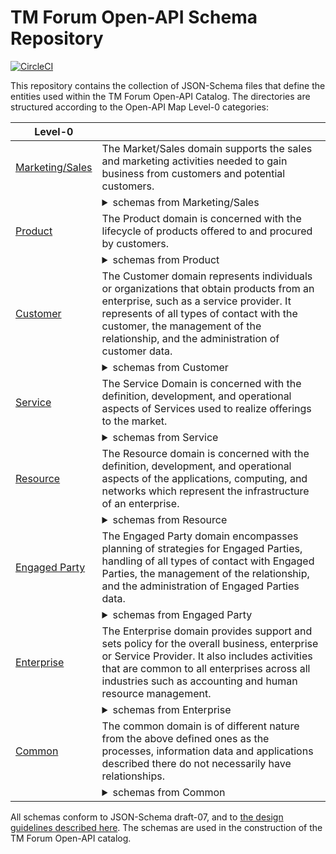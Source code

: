 
# TM Forum Open-API Schema Repository

[![CircleCI](https://circleci.com/gh/tmforum-rand/schemas/tree/master.svg?style=svg)](https://circleci.com/gh/tmforum-rand/schemas/tree/master)

This repository contains the collection of JSON-Schema files that define the entities used within the TM Forum Open-API Catalog. The directories are structured according to the Open-API Map Level-0 categories:

| Level-0 |  |
|-----------------|---|
| [Marketing/Sales](https://github.com/tmforum-rand/schemas/tree/master/MarketingSales) | The Market/Sales domain supports the sales and marketing activities needed to gain business from customers and potential customers. |
| | <details><summary>schemas from Marketing/Sales</summary>${Sales}<br></details> | |
| [Product](https://github.com/tmforum-rand/schemas/tree/master/Product/) | The Product domain is concerned with the lifecycle of products offered to and procured by customers. |
| | <details><summary>schemas from Product</summary>[UsageCharacteristic.schema.json](https://raw.githubusercontent.com/tmforum-rand/schemas/gh-pages/Product/UsageCharacteristic.schema.json)<br>[ProductSpecCharacteristic.schema.json](https://raw.githubusercontent.com/tmforum-rand/schemas/gh-pages/Product/ProductSpecCharacteristic.schema.json)<br>[ProductSpecificationRelationship.schema.json](https://raw.githubusercontent.com/tmforum-rand/schemas/gh-pages/Product/ProductSpecificationRelationship.schema.json)<br>[QuoteTerm.schema.json](https://raw.githubusercontent.com/tmforum-rand/schemas/gh-pages/Product/QuoteTerm.schema.json)<br>[UsageSpecificationRef.schema.json](https://raw.githubusercontent.com/tmforum-rand/schemas/gh-pages/Product/UsageSpecificationRef.schema.json)<br>[ProductSpecificationCharacteristicRelationship.schema.json](https://raw.githubusercontent.com/tmforum-rand/schemas/gh-pages/Product/ProductSpecificationCharacteristicRelationship.schema.json)<br>[NetworkProductRef.schema.json](https://raw.githubusercontent.com/tmforum-rand/schemas/gh-pages/Product/NetworkProductRef.schema.json)<br>[ProductTerm.schema.json](https://raw.githubusercontent.com/tmforum-rand/schemas/gh-pages/Product/ProductTerm.schema.json)<br>[BundledProductSpecification.schema.json](https://raw.githubusercontent.com/tmforum-rand/schemas/gh-pages/Product/BundledProductSpecification.schema.json)<br>[ProductOfferingRef.schema.json](https://raw.githubusercontent.com/tmforum-rand/schemas/gh-pages/Product/ProductOfferingRef.schema.json)<br>[LoyaltyBalance.schema.json](https://raw.githubusercontent.com/tmforum-rand/schemas/gh-pages/Product/LoyaltyBalance.schema.json)<br>[BundledProductOfferingOption.schema.json](https://raw.githubusercontent.com/tmforum-rand/schemas/gh-pages/Product/BundledProductOfferingOption.schema.json)<br>[LoyaltyRuleEventType.schema.json](https://raw.githubusercontent.com/tmforum-rand/schemas/gh-pages/Product/LoyaltyRuleEventType.schema.json)<br>[ProductRefOrValue.schema.json](https://raw.githubusercontent.com/tmforum-rand/schemas/gh-pages/Product/ProductRefOrValue.schema.json)<br>[LoyaltyAccount.schema.json](https://raw.githubusercontent.com/tmforum-rand/schemas/gh-pages/Product/LoyaltyAccount.schema.json)<br>[QuoteStateType.schema.json](https://raw.githubusercontent.com/tmforum-rand/schemas/gh-pages/Product/QuoteStateType.schema.json)<br>[PricingLogicAlgorithm.schema.json](https://raw.githubusercontent.com/tmforum-rand/schemas/gh-pages/Product/PricingLogicAlgorithm.schema.json)<br>[Usage.schema.json](https://raw.githubusercontent.com/tmforum-rand/schemas/gh-pages/Product/Usage.schema.json)<br>[UsageVolumeProduct.schema.json](https://raw.githubusercontent.com/tmforum-rand/schemas/gh-pages/Product/UsageVolumeProduct.schema.json)<br>[LoyaltyEventType.schema.json](https://raw.githubusercontent.com/tmforum-rand/schemas/gh-pages/Product/LoyaltyEventType.schema.json)<br>[OrderStateType.schema.json](https://raw.githubusercontent.com/tmforum-rand/schemas/gh-pages/Product/OrderStateType.schema.json)<br>[ProductRef.schema.json](https://raw.githubusercontent.com/tmforum-rand/schemas/gh-pages/Product/ProductRef.schema.json)<br>[ProductOfferingQualification.schema.json](https://raw.githubusercontent.com/tmforum-rand/schemas/gh-pages/Product/ProductOfferingQualification.schema.json)<br>[PriceAlteration.schema.json](https://raw.githubusercontent.com/tmforum-rand/schemas/gh-pages/Product/PriceAlteration.schema.json)<br>[PromotionCriteriaGroup.schema.json](https://raw.githubusercontent.com/tmforum-rand/schemas/gh-pages/Product/PromotionCriteriaGroup.schema.json)<br>[ProductSpecCharacteristicValue.schema.json](https://raw.githubusercontent.com/tmforum-rand/schemas/gh-pages/Product/ProductSpecCharacteristicValue.schema.json)<br>[ProductOfferingQualificationRef.schema.json](https://raw.githubusercontent.com/tmforum-rand/schemas/gh-pages/Product/ProductOfferingQualificationRef.schema.json)<br>[ProductSpecificationCharacteristicValue.schema.json](https://raw.githubusercontent.com/tmforum-rand/schemas/gh-pages/Product/ProductSpecificationCharacteristicValue.schema.json)<br>[UsageConsumptionReportRequest.schema.json](https://raw.githubusercontent.com/tmforum-rand/schemas/gh-pages/Product/UsageConsumptionReportRequest.schema.json)<br>[LoyaltyProgramMemberRef.schema.json](https://raw.githubusercontent.com/tmforum-rand/schemas/gh-pages/Product/LoyaltyProgramMemberRef.schema.json)<br>[UsageConsumptionReportRef.schema.json](https://raw.githubusercontent.com/tmforum-rand/schemas/gh-pages/Product/UsageConsumptionReportRef.schema.json)<br>[PromotionPattern.schema.json](https://raw.githubusercontent.com/tmforum-rand/schemas/gh-pages/Product/PromotionPattern.schema.json)<br>[UsageVolumeBalance.schema.json](https://raw.githubusercontent.com/tmforum-rand/schemas/gh-pages/Product/UsageVolumeBalance.schema.json)<br>[LoyaltyRule.schema.json](https://raw.githubusercontent.com/tmforum-rand/schemas/gh-pages/Product/LoyaltyRule.schema.json)<br>[LoyaltyAccountRef.schema.json](https://raw.githubusercontent.com/tmforum-rand/schemas/gh-pages/Product/LoyaltyAccountRef.schema.json)<br>[BaseProductRefOrValue.schema.json](https://raw.githubusercontent.com/tmforum-rand/schemas/gh-pages/Product/BaseProductRefOrValue.schema.json)<br>[TargetProductSchema.schema.json](https://raw.githubusercontent.com/tmforum-rand/schemas/gh-pages/Product/TargetProductSchema.schema.json)<br>[AlternateProduct.schema.json](https://raw.githubusercontent.com/tmforum-rand/schemas/gh-pages/Product/AlternateProduct.schema.json)<br>[LoyaltyAction.schema.json](https://raw.githubusercontent.com/tmforum-rand/schemas/gh-pages/Product/LoyaltyAction.schema.json)<br>[ProductRequest.schema.json](https://raw.githubusercontent.com/tmforum-rand/schemas/gh-pages/Product/ProductRequest.schema.json)<br>[PromotionCriteria.schema.json](https://raw.githubusercontent.com/tmforum-rand/schemas/gh-pages/Product/PromotionCriteria.schema.json)<br>[NetworkProduct.schema.json](https://raw.githubusercontent.com/tmforum-rand/schemas/gh-pages/Product/NetworkProduct.schema.json)<br>[ProductRestriction.schema.json](https://raw.githubusercontent.com/tmforum-rand/schemas/gh-pages/Product/ProductRestriction.schema.json)<br>[ProductInventoryRelationship.schema.json](https://raw.githubusercontent.com/tmforum-rand/schemas/gh-pages/Product/ProductInventoryRelationship.schema.json)<br>[LoyaltyExecutionPoint.schema.json](https://raw.githubusercontent.com/tmforum-rand/schemas/gh-pages/Product/LoyaltyExecutionPoint.schema.json)<br>[UsageVolumeProductRef.schema.json](https://raw.githubusercontent.com/tmforum-rand/schemas/gh-pages/Product/UsageVolumeProductRef.schema.json)<br>[BundledProductOffering.schema.json](https://raw.githubusercontent.com/tmforum-rand/schemas/gh-pages/Product/BundledProductOffering.schema.json)<br>[LoyaltyProgramMember.schema.json](https://raw.githubusercontent.com/tmforum-rand/schemas/gh-pages/Product/LoyaltyProgramMember.schema.json)<br>[ProductOfferingPrice.schema.json](https://raw.githubusercontent.com/tmforum-rand/schemas/gh-pages/Product/ProductOfferingPrice.schema.json)<br>[EligibilityUnavailabilityReason.schema.json](https://raw.githubusercontent.com/tmforum-rand/schemas/gh-pages/Product/EligibilityUnavailabilityReason.schema.json)<br>[Product.schema.json](https://raw.githubusercontent.com/tmforum-rand/schemas/gh-pages/Product/Product.schema.json)<br>[UsageSpecCharacteristicValue.schema.json](https://raw.githubusercontent.com/tmforum-rand/schemas/gh-pages/Product/UsageSpecCharacteristicValue.schema.json)<br>[ProductSpecificationCharacteristicValueUse.schema.json](https://raw.githubusercontent.com/tmforum-rand/schemas/gh-pages/Product/ProductSpecificationCharacteristicValueUse.schema.json)<br>[Catalog.schema.json](https://raw.githubusercontent.com/tmforum-rand/schemas/gh-pages/Product/Catalog.schema.json)<br>[LoyaltyConditionRef.schema.json](https://raw.githubusercontent.com/tmforum-rand/schemas/gh-pages/Product/LoyaltyConditionRef.schema.json)<br>[LoyaltyActionRef.schema.json](https://raw.githubusercontent.com/tmforum-rand/schemas/gh-pages/Product/LoyaltyActionRef.schema.json)<br>[CancelProductOrder.schema.json](https://raw.githubusercontent.com/tmforum-rand/schemas/gh-pages/Product/CancelProductOrder.schema.json)<br>[AlternateProductOfferingProposal.schema.json](https://raw.githubusercontent.com/tmforum-rand/schemas/gh-pages/Product/AlternateProductOfferingProposal.schema.json)<br>[ProductSpecificationCharacteristic.schema.json](https://raw.githubusercontent.com/tmforum-rand/schemas/gh-pages/Product/ProductSpecificationCharacteristic.schema.json)<br>[ProductSpecificationSchemaRef.schema.json](https://raw.githubusercontent.com/tmforum-rand/schemas/gh-pages/Product/ProductSpecificationSchemaRef.schema.json)<br>[UsageSpecCharacteristic.schema.json](https://raw.githubusercontent.com/tmforum-rand/schemas/gh-pages/Product/UsageSpecCharacteristic.schema.json)<br>[PromotionAction.schema.json](https://raw.githubusercontent.com/tmforum-rand/schemas/gh-pages/Product/PromotionAction.schema.json)<br>[ProductRelationship.schema.json](https://raw.githubusercontent.com/tmforum-rand/schemas/gh-pages/Product/ProductRelationship.schema.json)<br>[LoyaltyProgramProductSpecRef.schema.json](https://raw.githubusercontent.com/tmforum-rand/schemas/gh-pages/Product/LoyaltyProgramProductSpecRef.schema.json)<br>[CancelOrder.schema.json](https://raw.githubusercontent.com/tmforum-rand/schemas/gh-pages/Product/CancelOrder.schema.json)<br>[UsageConsumptionReport.schema.json](https://raw.githubusercontent.com/tmforum-rand/schemas/gh-pages/Product/UsageConsumptionReport.schema.json)<br>[ProductSpecificationRef.schema.json](https://raw.githubusercontent.com/tmforum-rand/schemas/gh-pages/Product/ProductSpecificationRef.schema.json)<br>[ProductOfferingQualificationItemRef.schema.json](https://raw.githubusercontent.com/tmforum-rand/schemas/gh-pages/Product/ProductOfferingQualificationItemRef.schema.json)<br>[ProductOfferingTerm.schema.json](https://raw.githubusercontent.com/tmforum-rand/schemas/gh-pages/Product/ProductOfferingTerm.schema.json)<br>[UsageSpecification.schema.json](https://raw.githubusercontent.com/tmforum-rand/schemas/gh-pages/Product/UsageSpecification.schema.json)<br>[CategoryRef.schema.json](https://raw.githubusercontent.com/tmforum-rand/schemas/gh-pages/Product/CategoryRef.schema.json)<br>[BundledProductOfferingRef.schema.json](https://raw.githubusercontent.com/tmforum-rand/schemas/gh-pages/Product/BundledProductOfferingRef.schema.json)<br>[ProductCharacteristic.schema.json](https://raw.githubusercontent.com/tmforum-rand/schemas/gh-pages/Product/ProductCharacteristic.schema.json)<br>[ProductOfferingQualificationItem.schema.json](https://raw.githubusercontent.com/tmforum-rand/schemas/gh-pages/Product/ProductOfferingQualificationItem.schema.json)<br>[RelatedProductOrderItem.schema.json](https://raw.githubusercontent.com/tmforum-rand/schemas/gh-pages/Product/RelatedProductOrderItem.schema.json)<br>[BundledProductOfferingPriceRelationship.schema.json](https://raw.githubusercontent.com/tmforum-rand/schemas/gh-pages/Product/BundledProductOfferingPriceRelationship.schema.json)<br>[QualificationItemRelationship.schema.json](https://raw.githubusercontent.com/tmforum-rand/schemas/gh-pages/Product/QualificationItemRelationship.schema.json)<br>[LoyaltyProgramProduct.schema.json](https://raw.githubusercontent.com/tmforum-rand/schemas/gh-pages/Product/LoyaltyProgramProduct.schema.json)<br>[ProductOfferingQualificationStateType.schema.json](https://raw.githubusercontent.com/tmforum-rand/schemas/gh-pages/Product/ProductOfferingQualificationStateType.schema.json)<br>[LoyaltyProgramProductSpec.schema.json](https://raw.githubusercontent.com/tmforum-rand/schemas/gh-pages/Product/LoyaltyProgramProductSpec.schema.json)<br>[UsageConsumptionReportRequestIn.schema.json](https://raw.githubusercontent.com/tmforum-rand/schemas/gh-pages/Product/UsageConsumptionReportRequestIn.schema.json)<br>[ProductActionType.schema.json](https://raw.githubusercontent.com/tmforum-rand/schemas/gh-pages/Product/ProductActionType.schema.json)<br>[LoyaltyCondition.schema.json](https://raw.githubusercontent.com/tmforum-rand/schemas/gh-pages/Product/LoyaltyCondition.schema.json)<br>[Recommendation.schema.json](https://raw.githubusercontent.com/tmforum-rand/schemas/gh-pages/Product/Recommendation.schema.json)<br>[ProductStatusType.schema.json](https://raw.githubusercontent.com/tmforum-rand/schemas/gh-pages/Product/ProductStatusType.schema.json)<br>[ConsumptionSummary.schema.json](https://raw.githubusercontent.com/tmforum-rand/schemas/gh-pages/Product/ConsumptionSummary.schema.json)<br>[ProductPrice.schema.json](https://raw.githubusercontent.com/tmforum-rand/schemas/gh-pages/Product/ProductPrice.schema.json)<br>[ProductOffering.schema.json](https://raw.githubusercontent.com/tmforum-rand/schemas/gh-pages/Product/ProductOffering.schema.json)<br>[LoyaltyEvent.schema.json](https://raw.githubusercontent.com/tmforum-rand/schemas/gh-pages/Product/LoyaltyEvent.schema.json)<br>[QuoteItemStateType.schema.json](https://raw.githubusercontent.com/tmforum-rand/schemas/gh-pages/Product/QuoteItemStateType.schema.json)<br>[ProductSpecification.schema.json](https://raw.githubusercontent.com/tmforum-rand/schemas/gh-pages/Product/ProductSpecification.schema.json)<br>[LoyaltyRuleCondition.schema.json](https://raw.githubusercontent.com/tmforum-rand/schemas/gh-pages/Product/LoyaltyRuleCondition.schema.json)<br>[Promotion.schema.json](https://raw.githubusercontent.com/tmforum-rand/schemas/gh-pages/Product/Promotion.schema.json)<br>[ProductOfferingPriceRelationship.schema.json](https://raw.githubusercontent.com/tmforum-rand/schemas/gh-pages/Product/ProductOfferingPriceRelationship.schema.json)<br>[ProductOfferingPriceRef.schema.json](https://raw.githubusercontent.com/tmforum-rand/schemas/gh-pages/Product/ProductOfferingPriceRef.schema.json)<br>[RecommendationItem.schema.json](https://raw.githubusercontent.com/tmforum-rand/schemas/gh-pages/Product/RecommendationItem.schema.json)<br>[LoyaltyProgramProductRef.schema.json](https://raw.githubusercontent.com/tmforum-rand/schemas/gh-pages/Product/LoyaltyProgramProductRef.schema.json)<br>[Category.schema.json](https://raw.githubusercontent.com/tmforum-rand/schemas/gh-pages/Product/Category.schema.json)<br>[LoyaltyRuleAction.schema.json](https://raw.githubusercontent.com/tmforum-rand/schemas/gh-pages/Product/LoyaltyRuleAction.schema.json)<br>[ProductSpecCharRelationship.schema.json](https://raw.githubusercontent.com/tmforum-rand/schemas/gh-pages/Product/ProductSpecCharRelationship.schema.json)<br>[LoyaltyEventTypeRef.schema.json](https://raw.githubusercontent.com/tmforum-rand/schemas/gh-pages/Product/LoyaltyEventTypeRef.schema.json)<br><br></details> | |
| [Customer](https://github.com/tmforum-rand/schemas/tree/master/Customer) | The Customer domain represents individuals or organizations that obtain products from an enterprise, such as a service provider. It represents of all types of contact with the customer, the management of the relationship, and the administration of customer data. |
| | <details><summary>schemas from Customer</summary>[BalanceAdjustment.schema.json](https://raw.githubusercontent.com/tmforum-rand/schemas/gh-pages/Customer/BalanceAdjustment.schema.json)<br>[BillingAccountRef.schema.json](https://raw.githubusercontent.com/tmforum-rand/schemas/gh-pages/Customer/BillingAccountRef.schema.json)<br>[AppliedBillingRate.schema.json](https://raw.githubusercontent.com/tmforum-rand/schemas/gh-pages/Customer/AppliedBillingRate.schema.json)<br>[BillPresentationMediaRef.schema.json](https://raw.githubusercontent.com/tmforum-rand/schemas/gh-pages/Customer/BillPresentationMediaRef.schema.json)<br>[AppliedPayment.schema.json](https://raw.githubusercontent.com/tmforum-rand/schemas/gh-pages/Customer/AppliedPayment.schema.json)<br>[BillFormat.schema.json](https://raw.githubusercontent.com/tmforum-rand/schemas/gh-pages/Customer/BillFormat.schema.json)<br>[PaymentMethodRef.schema.json](https://raw.githubusercontent.com/tmforum-rand/schemas/gh-pages/Customer/PaymentMethodRef.schema.json)<br>[QuoteItemRelationship.schema.json](https://raw.githubusercontent.com/tmforum-rand/schemas/gh-pages/Customer/QuoteItemRelationship.schema.json)<br>[ProductOrderItem.schema.json](https://raw.githubusercontent.com/tmforum-rand/schemas/gh-pages/Customer/ProductOrderItem.schema.json)<br>[BalanceAdjustmentBody.schema.json](https://raw.githubusercontent.com/tmforum-rand/schemas/gh-pages/Customer/BalanceAdjustmentBody.schema.json)<br>[BillingCycleSpecification.schema.json](https://raw.githubusercontent.com/tmforum-rand/schemas/gh-pages/Customer/BillingCycleSpecification.schema.json)<br>[SearchTimeSlotStateType.schema.json](https://raw.githubusercontent.com/tmforum-rand/schemas/gh-pages/Customer/SearchTimeSlotStateType.schema.json)<br>[BalanceTransferBody.schema.json](https://raw.githubusercontent.com/tmforum-rand/schemas/gh-pages/Customer/BalanceTransferBody.schema.json)<br>[CustomerBillRef.schema.json](https://raw.githubusercontent.com/tmforum-rand/schemas/gh-pages/Customer/CustomerBillRef.schema.json)<br>[ProductOrderStateType.schema.json](https://raw.githubusercontent.com/tmforum-rand/schemas/gh-pages/Customer/ProductOrderStateType.schema.json)<br>[SearchTimeSlot.schema.json](https://raw.githubusercontent.com/tmforum-rand/schemas/gh-pages/Customer/SearchTimeSlot.schema.json)<br>[BillCycleSpecification.schema.json](https://raw.githubusercontent.com/tmforum-rand/schemas/gh-pages/Customer/BillCycleSpecification.schema.json)<br>[BalanceTransferStatusTypeModify.schema.json](https://raw.githubusercontent.com/tmforum-rand/schemas/gh-pages/Customer/BalanceTransferStatusTypeModify.schema.json)<br>[Authorization.schema.json](https://raw.githubusercontent.com/tmforum-rand/schemas/gh-pages/Customer/Authorization.schema.json)<br>[AppointmentStateType.schema.json](https://raw.githubusercontent.com/tmforum-rand/schemas/gh-pages/Customer/AppointmentStateType.schema.json)<br>[PaymentPlan.schema.json](https://raw.githubusercontent.com/tmforum-rand/schemas/gh-pages/Customer/PaymentPlan.schema.json)<br>[CustomerBillRunType.schema.json](https://raw.githubusercontent.com/tmforum-rand/schemas/gh-pages/Customer/CustomerBillRunType.schema.json)<br>[CustomerBill.schema.json](https://raw.githubusercontent.com/tmforum-rand/schemas/gh-pages/Customer/CustomerBill.schema.json)<br>[SettlementNoteItem.schema.json](https://raw.githubusercontent.com/tmforum-rand/schemas/gh-pages/Customer/SettlementNoteItem.schema.json)<br>[Bill.schema.json](https://raw.githubusercontent.com/tmforum-rand/schemas/gh-pages/Customer/Bill.schema.json)<br>[SettlementMethod.schema.json](https://raw.githubusercontent.com/tmforum-rand/schemas/gh-pages/Customer/SettlementMethod.schema.json)<br>[BalanceDeductRef.schema.json](https://raw.githubusercontent.com/tmforum-rand/schemas/gh-pages/Customer/BalanceDeductRef.schema.json)<br>[BalanceTransfer.schema.json](https://raw.githubusercontent.com/tmforum-rand/schemas/gh-pages/Customer/BalanceTransfer.schema.json)<br>[BalanceTransferRequest.schema.json](https://raw.githubusercontent.com/tmforum-rand/schemas/gh-pages/Customer/BalanceTransferRequest.schema.json)<br>[QueryProductRecommendation.schema.json](https://raw.githubusercontent.com/tmforum-rand/schemas/gh-pages/Customer/QueryProductRecommendation.schema.json)<br>[TimeSlot.schema.json](https://raw.githubusercontent.com/tmforum-rand/schemas/gh-pages/Customer/TimeSlot.schema.json)<br>[BillingCycleSpecificationRef.schema.json](https://raw.githubusercontent.com/tmforum-rand/schemas/gh-pages/Customer/BillingCycleSpecificationRef.schema.json)<br>[PaymentItem.schema.json](https://raw.githubusercontent.com/tmforum-rand/schemas/gh-pages/Customer/PaymentItem.schema.json)<br>[BalanceDeduct.schema.json](https://raw.githubusercontent.com/tmforum-rand/schemas/gh-pages/Customer/BalanceDeduct.schema.json)<br>[BalanceAdjustmentRequest.schema.json](https://raw.githubusercontent.com/tmforum-rand/schemas/gh-pages/Customer/BalanceAdjustmentRequest.schema.json)<br>[BalanceTopup.schema.json](https://raw.githubusercontent.com/tmforum-rand/schemas/gh-pages/Customer/BalanceTopup.schema.json)<br>[CartItemRelationship.schema.json](https://raw.githubusercontent.com/tmforum-rand/schemas/gh-pages/Customer/CartItemRelationship.schema.json)<br>[BalanceReserve.schema.json](https://raw.githubusercontent.com/tmforum-rand/schemas/gh-pages/Customer/BalanceReserve.schema.json)<br>[QuoteItem.schema.json](https://raw.githubusercontent.com/tmforum-rand/schemas/gh-pages/Customer/QuoteItem.schema.json)<br>[Appointment.schema.json](https://raw.githubusercontent.com/tmforum-rand/schemas/gh-pages/Customer/Appointment.schema.json)<br>[BillCycleRef.schema.json](https://raw.githubusercontent.com/tmforum-rand/schemas/gh-pages/Customer/BillCycleRef.schema.json)<br>[CartItemRef.schema.json](https://raw.githubusercontent.com/tmforum-rand/schemas/gh-pages/Customer/CartItemRef.schema.json)<br>[TokenizedCardDetails.schema.json](https://raw.githubusercontent.com/tmforum-rand/schemas/gh-pages/Customer/TokenizedCardDetails.schema.json)<br>[ProductOrderRef.schema.json](https://raw.githubusercontent.com/tmforum-rand/schemas/gh-pages/Customer/ProductOrderRef.schema.json)<br>[BalanceActionRequestRef.schema.json](https://raw.githubusercontent.com/tmforum-rand/schemas/gh-pages/Customer/BalanceActionRequestRef.schema.json)<br>[BillFormatRefOrValue.schema.json](https://raw.githubusercontent.com/tmforum-rand/schemas/gh-pages/Customer/BillFormatRefOrValue.schema.json)<br>[CartItemActionType.schema.json](https://raw.githubusercontent.com/tmforum-rand/schemas/gh-pages/Customer/CartItemActionType.schema.json)<br>[OrderItemPrice.schema.json](https://raw.githubusercontent.com/tmforum-rand/schemas/gh-pages/Customer/OrderItemPrice.schema.json)<br>[ShoppingCart.schema.json](https://raw.githubusercontent.com/tmforum-rand/schemas/gh-pages/Customer/ShoppingCart.schema.json)<br>[Disability.schema.json](https://raw.githubusercontent.com/tmforum-rand/schemas/gh-pages/Customer/Disability.schema.json)<br>[SettlementNoteImage.schema.json](https://raw.githubusercontent.com/tmforum-rand/schemas/gh-pages/Customer/SettlementNoteImage.schema.json)<br>[AppointmentRef.schema.json](https://raw.githubusercontent.com/tmforum-rand/schemas/gh-pages/Customer/AppointmentRef.schema.json)<br>[CreditProfile.schema.json](https://raw.githubusercontent.com/tmforum-rand/schemas/gh-pages/Customer/CreditProfile.schema.json)<br>[AppliedCustomerBillingRate.schema.json](https://raw.githubusercontent.com/tmforum-rand/schemas/gh-pages/Customer/AppliedCustomerBillingRate.schema.json)<br>[ShoppingCartRef.schema.json](https://raw.githubusercontent.com/tmforum-rand/schemas/gh-pages/Customer/ShoppingCartRef.schema.json)<br>[BalanceTopupBody.schema.json](https://raw.githubusercontent.com/tmforum-rand/schemas/gh-pages/Customer/BalanceTopupBody.schema.json)<br>[VoucherMethod.schema.json](https://raw.githubusercontent.com/tmforum-rand/schemas/gh-pages/Customer/VoucherMethod.schema.json)<br>[CartItemStatusType.schema.json](https://raw.githubusercontent.com/tmforum-rand/schemas/gh-pages/Customer/CartItemStatusType.schema.json)<br>[DigitalWalletDetails.schema.json](https://raw.githubusercontent.com/tmforum-rand/schemas/gh-pages/Customer/DigitalWalletDetails.schema.json)<br>[Bucket.schema.json](https://raw.githubusercontent.com/tmforum-rand/schemas/gh-pages/Customer/Bucket.schema.json)<br>[CustomerBillOnDemand.schema.json](https://raw.githubusercontent.com/tmforum-rand/schemas/gh-pages/Customer/CustomerBillOnDemand.schema.json)<br>[BillCycleSpecRef.schema.json](https://raw.githubusercontent.com/tmforum-rand/schemas/gh-pages/Customer/BillCycleSpecRef.schema.json)<br>[CheckDetails.schema.json](https://raw.githubusercontent.com/tmforum-rand/schemas/gh-pages/Customer/CheckDetails.schema.json)<br>[Price.schema.json](https://raw.githubusercontent.com/tmforum-rand/schemas/gh-pages/Customer/Price.schema.json)<br>[CartTerm.schema.json](https://raw.githubusercontent.com/tmforum-rand/schemas/gh-pages/Customer/CartTerm.schema.json)<br>[TaxItem.schema.json](https://raw.githubusercontent.com/tmforum-rand/schemas/gh-pages/Customer/TaxItem.schema.json)<br>[BillPresentationMedia.schema.json](https://raw.githubusercontent.com/tmforum-rand/schemas/gh-pages/Customer/BillPresentationMedia.schema.json)<br>[QuotePrice.schema.json](https://raw.githubusercontent.com/tmforum-rand/schemas/gh-pages/Customer/QuotePrice.schema.json)<br>[BillCycle.schema.json](https://raw.githubusercontent.com/tmforum-rand/schemas/gh-pages/Customer/BillCycle.schema.json)<br>[Customer.schema.json](https://raw.githubusercontent.com/tmforum-rand/schemas/gh-pages/Customer/Customer.schema.json)<br>[BillRef.schema.json](https://raw.githubusercontent.com/tmforum-rand/schemas/gh-pages/Customer/BillRef.schema.json)<br>[BankCardDetails.schema.json](https://raw.githubusercontent.com/tmforum-rand/schemas/gh-pages/Customer/BankCardDetails.schema.json)<br>[CustomerBillOnDemandStateType.schema.json](https://raw.githubusercontent.com/tmforum-rand/schemas/gh-pages/Customer/CustomerBillOnDemandStateType.schema.json)<br>[BalanceActivity.schema.json](https://raw.githubusercontent.com/tmforum-rand/schemas/gh-pages/Customer/BalanceActivity.schema.json)<br>[BalanceReserveRef.schema.json](https://raw.githubusercontent.com/tmforum-rand/schemas/gh-pages/Customer/BalanceReserveRef.schema.json)<br>[BillCycleSpec.schema.json](https://raw.githubusercontent.com/tmforum-rand/schemas/gh-pages/Customer/BillCycleSpec.schema.json)<br>[CashMethod.schema.json](https://raw.githubusercontent.com/tmforum-rand/schemas/gh-pages/Customer/CashMethod.schema.json)<br>[Quote.schema.json](https://raw.githubusercontent.com/tmforum-rand/schemas/gh-pages/Customer/Quote.schema.json)<br>[ProductOrderItemStateType.schema.json](https://raw.githubusercontent.com/tmforum-rand/schemas/gh-pages/Customer/ProductOrderItemStateType.schema.json)<br>[BucketBalanceRef.schema.json](https://raw.githubusercontent.com/tmforum-rand/schemas/gh-pages/Customer/BucketBalanceRef.schema.json)<br>[OrderItem.schema.json](https://raw.githubusercontent.com/tmforum-rand/schemas/gh-pages/Customer/OrderItem.schema.json)<br>[BalanceTopupStatus.schema.json](https://raw.githubusercontent.com/tmforum-rand/schemas/gh-pages/Customer/BalanceTopupStatus.schema.json)<br>[OrderItemRelationship.schema.json](https://raw.githubusercontent.com/tmforum-rand/schemas/gh-pages/Customer/OrderItemRelationship.schema.json)<br>[DigitalWalletMethod.schema.json](https://raw.githubusercontent.com/tmforum-rand/schemas/gh-pages/Customer/DigitalWalletMethod.schema.json)<br>[OrderPrice.schema.json](https://raw.githubusercontent.com/tmforum-rand/schemas/gh-pages/Customer/OrderPrice.schema.json)<br>[BankCardMethod.schema.json](https://raw.githubusercontent.com/tmforum-rand/schemas/gh-pages/Customer/BankCardMethod.schema.json)<br>[AppliedBillingTaxRate.schema.json](https://raw.githubusercontent.com/tmforum-rand/schemas/gh-pages/Customer/AppliedBillingTaxRate.schema.json)<br>[TokenizedCardMethod.schema.json](https://raw.githubusercontent.com/tmforum-rand/schemas/gh-pages/Customer/TokenizedCardMethod.schema.json)<br>[VoucherDetails.schema.json](https://raw.githubusercontent.com/tmforum-rand/schemas/gh-pages/Customer/VoucherDetails.schema.json)<br>[BalanceTopupStatusTypeModify.schema.json](https://raw.githubusercontent.com/tmforum-rand/schemas/gh-pages/Customer/BalanceTopupStatusTypeModify.schema.json)<br>[QuoteItemRef.schema.json](https://raw.githubusercontent.com/tmforum-rand/schemas/gh-pages/Customer/QuoteItemRef.schema.json)<br>[BillCycleSpecificationRef.schema.json](https://raw.githubusercontent.com/tmforum-rand/schemas/gh-pages/Customer/BillCycleSpecificationRef.schema.json)<br>[BillFormatRef.schema.json](https://raw.githubusercontent.com/tmforum-rand/schemas/gh-pages/Customer/BillFormatRef.schema.json)<br>[PaymentMethod.schema.json](https://raw.githubusercontent.com/tmforum-rand/schemas/gh-pages/Customer/PaymentMethod.schema.json)<br>[BillingCycleSpecificationRefOrValue.schema.json](https://raw.githubusercontent.com/tmforum-rand/schemas/gh-pages/Customer/BillingCycleSpecificationRefOrValue.schema.json)<br>[CartPrice.schema.json](https://raw.githubusercontent.com/tmforum-rand/schemas/gh-pages/Customer/CartPrice.schema.json)<br>[OrderRelationship.schema.json](https://raw.githubusercontent.com/tmforum-rand/schemas/gh-pages/Customer/OrderRelationship.schema.json)<br>[PaymentRef.schema.json](https://raw.githubusercontent.com/tmforum-rand/schemas/gh-pages/Customer/PaymentRef.schema.json)<br>[SettlementNoteAdvice.schema.json](https://raw.githubusercontent.com/tmforum-rand/schemas/gh-pages/Customer/SettlementNoteAdvice.schema.json)<br>[BucketBalance.schema.json](https://raw.githubusercontent.com/tmforum-rand/schemas/gh-pages/Customer/BucketBalance.schema.json)<br>[CheckMethod.schema.json](https://raw.githubusercontent.com/tmforum-rand/schemas/gh-pages/Customer/CheckMethod.schema.json)<br>[CartItem.schema.json](https://raw.githubusercontent.com/tmforum-rand/schemas/gh-pages/Customer/CartItem.schema.json)<br>[QuoteRef.schema.json](https://raw.githubusercontent.com/tmforum-rand/schemas/gh-pages/Customer/QuoteRef.schema.json)<br>[AppointmentStateValues.schema.json](https://raw.githubusercontent.com/tmforum-rand/schemas/gh-pages/Customer/AppointmentStateValues.schema.json)<br>[OrderItemActionType.schema.json](https://raw.githubusercontent.com/tmforum-rand/schemas/gh-pages/Customer/OrderItemActionType.schema.json)<br>[CashDetails.schema.json](https://raw.githubusercontent.com/tmforum-rand/schemas/gh-pages/Customer/CashDetails.schema.json)<br>[BalanceDeductRollback.schema.json](https://raw.githubusercontent.com/tmforum-rand/schemas/gh-pages/Customer/BalanceDeductRollback.schema.json)<br>[BillPresentationMediaRefOrValue.schema.json](https://raw.githubusercontent.com/tmforum-rand/schemas/gh-pages/Customer/BillPresentationMediaRefOrValue.schema.json)<br>[BalanceTopupRequest.schema.json](https://raw.githubusercontent.com/tmforum-rand/schemas/gh-pages/Customer/BalanceTopupRequest.schema.json)<br>[AccumulatedBalance.schema.json](https://raw.githubusercontent.com/tmforum-rand/schemas/gh-pages/Customer/AccumulatedBalance.schema.json)<br>[BalanceUnreserve.schema.json](https://raw.githubusercontent.com/tmforum-rand/schemas/gh-pages/Customer/BalanceUnreserve.schema.json)<br>[ProductOrder.schema.json](https://raw.githubusercontent.com/tmforum-rand/schemas/gh-pages/Customer/ProductOrder.schema.json)<br>[BillStructure.schema.json](https://raw.githubusercontent.com/tmforum-rand/schemas/gh-pages/Customer/BillStructure.schema.json)<br>[PaymentMethodRefOrValue.schema.json](https://raw.githubusercontent.com/tmforum-rand/schemas/gh-pages/Customer/PaymentMethodRefOrValue.schema.json)<br>[OrderTerm.schema.json](https://raw.githubusercontent.com/tmforum-rand/schemas/gh-pages/Customer/OrderTerm.schema.json)<br>[BillingAccount.schema.json](https://raw.githubusercontent.com/tmforum-rand/schemas/gh-pages/Customer/BillingAccount.schema.json)<br>[CustomerBillStateType.schema.json](https://raw.githubusercontent.com/tmforum-rand/schemas/gh-pages/Customer/CustomerBillStateType.schema.json)<br>[AppliedPartyBillingRate.schema.json](https://raw.githubusercontent.com/tmforum-rand/schemas/gh-pages/Customer/AppliedPartyBillingRate.schema.json)<br>[BalanceAdjust.schema.json](https://raw.githubusercontent.com/tmforum-rand/schemas/gh-pages/Customer/BalanceAdjust.schema.json)<br>[AppliedBillingRateCharacteristic.schema.json](https://raw.githubusercontent.com/tmforum-rand/schemas/gh-pages/Customer/AppliedBillingRateCharacteristic.schema.json)<br>[BalanceAction.schema.json](https://raw.githubusercontent.com/tmforum-rand/schemas/gh-pages/Customer/BalanceAction.schema.json)<br><br></details> | |
| [Service](https://github.com/tmforum-rand/schemas/tree/master/Service) | The Service Domain is concerned with the definition, development, and operational aspects of Services used to realize offerings to the market. |
| | <details><summary>schemas from Service</summary>[MetricDefMeasureConsequence.schema.json](https://raw.githubusercontent.com/tmforum-rand/schemas/gh-pages/Service/MetricDefMeasureConsequence.schema.json)<br>[ServiceTestCharacteristic.schema.json](https://raw.githubusercontent.com/tmforum-rand/schemas/gh-pages/Service/ServiceTestCharacteristic.schema.json)<br>[ServiceOrderRef.schema.json](https://raw.githubusercontent.com/tmforum-rand/schemas/gh-pages/Service/ServiceOrderRef.schema.json)<br>[ServiceOrderItemRelationship.schema.json](https://raw.githubusercontent.com/tmforum-rand/schemas/gh-pages/Service/ServiceOrderItemRelationship.schema.json)<br>[ServiceLevelSpecConsequence.schema.json](https://raw.githubusercontent.com/tmforum-rand/schemas/gh-pages/Service/ServiceLevelSpecConsequence.schema.json)<br>[ServiceLevelObjectiveRef.schema.json](https://raw.githubusercontent.com/tmforum-rand/schemas/gh-pages/Service/ServiceLevelObjectiveRef.schema.json)<br>[ServiceLevelObjective.schema.json](https://raw.githubusercontent.com/tmforum-rand/schemas/gh-pages/Service/ServiceLevelObjective.schema.json)<br>[ImpactPattern.schema.json](https://raw.githubusercontent.com/tmforum-rand/schemas/gh-pages/Service/ImpactPattern.schema.json)<br>[ServiceStateType.schema.json](https://raw.githubusercontent.com/tmforum-rand/schemas/gh-pages/Service/ServiceStateType.schema.json)<br>[AlternateServiceProposal.schema.json](https://raw.githubusercontent.com/tmforum-rand/schemas/gh-pages/Service/AlternateServiceProposal.schema.json)<br>[MeasureThresholdRuleViolation.schema.json](https://raw.githubusercontent.com/tmforum-rand/schemas/gh-pages/Service/MeasureThresholdRuleViolation.schema.json)<br>[ServiceOrderStateType.schema.json](https://raw.githubusercontent.com/tmforum-rand/schemas/gh-pages/Service/ServiceOrderStateType.schema.json)<br>[ProblemUnacknowledgement.schema.json](https://raw.githubusercontent.com/tmforum-rand/schemas/gh-pages/Service/ProblemUnacknowledgement.schema.json)<br>[ServiceQualificationItem.schema.json](https://raw.githubusercontent.com/tmforum-rand/schemas/gh-pages/Service/ServiceQualificationItem.schema.json)<br>[AppliedConsequence.schema.json](https://raw.githubusercontent.com/tmforum-rand/schemas/gh-pages/Service/AppliedConsequence.schema.json)<br>[TrackingRecord.schema.json](https://raw.githubusercontent.com/tmforum-rand/schemas/gh-pages/Service/TrackingRecord.schema.json)<br>[FirstAlert.schema.json](https://raw.githubusercontent.com/tmforum-rand/schemas/gh-pages/Service/FirstAlert.schema.json)<br>[ServiceOrder.schema.json](https://raw.githubusercontent.com/tmforum-rand/schemas/gh-pages/Service/ServiceOrder.schema.json)<br>[ServiceCategoryRef.schema.json](https://raw.githubusercontent.com/tmforum-rand/schemas/gh-pages/Service/ServiceCategoryRef.schema.json)<br>[TerminationError.schema.json](https://raw.githubusercontent.com/tmforum-rand/schemas/gh-pages/Service/TerminationError.schema.json)<br>[MetricDefMeasureThresholdRule.schema.json](https://raw.githubusercontent.com/tmforum-rand/schemas/gh-pages/Service/MetricDefMeasureThresholdRule.schema.json)<br>[ServiceSpecification.schema.json](https://raw.githubusercontent.com/tmforum-rand/schemas/gh-pages/Service/ServiceSpecification.schema.json)<br>[ServiceOfferingQualificationRef.schema.json](https://raw.githubusercontent.com/tmforum-rand/schemas/gh-pages/Service/ServiceOfferingQualificationRef.schema.json)<br>[ServiceLevelSpecParameter.schema.json](https://raw.githubusercontent.com/tmforum-rand/schemas/gh-pages/Service/ServiceLevelSpecParameter.schema.json)<br>[ServiceEligibilityUnavailabilityReason.schema.json](https://raw.githubusercontent.com/tmforum-rand/schemas/gh-pages/Service/ServiceEligibilityUnavailabilityReason.schema.json)<br>[Service.schema.json](https://raw.githubusercontent.com/tmforum-rand/schemas/gh-pages/Service/Service.schema.json)<br>[ServiceCandidateRef.schema.json](https://raw.githubusercontent.com/tmforum-rand/schemas/gh-pages/Service/ServiceCandidateRef.schema.json)<br>[ServiceSpecCharacteristicValue.schema.json](https://raw.githubusercontent.com/tmforum-rand/schemas/gh-pages/Service/ServiceSpecCharacteristicValue.schema.json)<br>[ServiceSpecCharRelationship.schema.json](https://raw.githubusercontent.com/tmforum-rand/schemas/gh-pages/Service/ServiceSpecCharRelationship.schema.json)<br>[ServiceTestSpecificationRef.schema.json](https://raw.githubusercontent.com/tmforum-rand/schemas/gh-pages/Service/ServiceTestSpecificationRef.schema.json)<br>[ProblemUngroup.schema.json](https://raw.githubusercontent.com/tmforum-rand/schemas/gh-pages/Service/ProblemUngroup.schema.json)<br>[ServiceQualification.schema.json](https://raw.githubusercontent.com/tmforum-rand/schemas/gh-pages/Service/ServiceQualification.schema.json)<br>[ServiceLevelSpecification.schema.json](https://raw.githubusercontent.com/tmforum-rand/schemas/gh-pages/Service/ServiceLevelSpecification.schema.json)<br>[ServiceQualificationRelationship.schema.json](https://raw.githubusercontent.com/tmforum-rand/schemas/gh-pages/Service/ServiceQualificationRelationship.schema.json)<br>[ServiceProblemEventRecord.schema.json](https://raw.githubusercontent.com/tmforum-rand/schemas/gh-pages/Service/ServiceProblemEventRecord.schema.json)<br>[TestMeasureDefinition.schema.json](https://raw.githubusercontent.com/tmforum-rand/schemas/gh-pages/Service/TestMeasureDefinition.schema.json)<br>[ServiceOrderActionType.schema.json](https://raw.githubusercontent.com/tmforum-rand/schemas/gh-pages/Service/ServiceOrderActionType.schema.json)<br>[ServiceTestSpecification.schema.json](https://raw.githubusercontent.com/tmforum-rand/schemas/gh-pages/Service/ServiceTestSpecification.schema.json)<br>[ServiceQualificationItemRelationship.schema.json](https://raw.githubusercontent.com/tmforum-rand/schemas/gh-pages/Service/ServiceQualificationItemRelationship.schema.json)<br>[ProblemGroup.schema.json](https://raw.githubusercontent.com/tmforum-rand/schemas/gh-pages/Service/ProblemGroup.schema.json)<br>[ServiceSpecificationRef.schema.json](https://raw.githubusercontent.com/tmforum-rand/schemas/gh-pages/Service/ServiceSpecificationRef.schema.json)<br>[ServiceRelationship.schema.json](https://raw.githubusercontent.com/tmforum-rand/schemas/gh-pages/Service/ServiceRelationship.schema.json)<br>[ServiceSpecCharacteristic.schema.json](https://raw.githubusercontent.com/tmforum-rand/schemas/gh-pages/Service/ServiceSpecCharacteristic.schema.json)<br>[ServiceRef.schema.json](https://raw.githubusercontent.com/tmforum-rand/schemas/gh-pages/Service/ServiceRef.schema.json)<br>[ServiceCandidate.schema.json](https://raw.githubusercontent.com/tmforum-rand/schemas/gh-pages/Service/ServiceCandidate.schema.json)<br>[ServiceOrderRelationship.schema.json](https://raw.githubusercontent.com/tmforum-rand/schemas/gh-pages/Service/ServiceOrderRelationship.schema.json)<br>[ServiceCharacteristic.schema.json](https://raw.githubusercontent.com/tmforum-rand/schemas/gh-pages/Service/ServiceCharacteristic.schema.json)<br>[ServiceOrderItem.schema.json](https://raw.githubusercontent.com/tmforum-rand/schemas/gh-pages/Service/ServiceOrderItem.schema.json)<br>[ServiceProblemRef.schema.json](https://raw.githubusercontent.com/tmforum-rand/schemas/gh-pages/Service/ServiceProblemRef.schema.json)<br>[TestMeasure.schema.json](https://raw.githubusercontent.com/tmforum-rand/schemas/gh-pages/Service/TestMeasure.schema.json)<br>[BaseService.schema.json](https://raw.githubusercontent.com/tmforum-rand/schemas/gh-pages/Service/BaseService.schema.json)<br>[SupportingService.schema.json](https://raw.githubusercontent.com/tmforum-rand/schemas/gh-pages/Service/SupportingService.schema.json)<br>[ServiceLevelSpecificationRef.schema.json](https://raw.githubusercontent.com/tmforum-rand/schemas/gh-pages/Service/ServiceLevelSpecificationRef.schema.json)<br>[ServiceTest.schema.json](https://raw.githubusercontent.com/tmforum-rand/schemas/gh-pages/Service/ServiceTest.schema.json)<br>[ServiceProblem.schema.json](https://raw.githubusercontent.com/tmforum-rand/schemas/gh-pages/Service/ServiceProblem.schema.json)<br>[ServiceCatalog.schema.json](https://raw.githubusercontent.com/tmforum-rand/schemas/gh-pages/Service/ServiceCatalog.schema.json)<br>[ServiceCategory.schema.json](https://raw.githubusercontent.com/tmforum-rand/schemas/gh-pages/Service/ServiceCategory.schema.json)<br>[TargetServiceSchema.schema.json](https://raw.githubusercontent.com/tmforum-rand/schemas/gh-pages/Service/TargetServiceSchema.schema.json)<br>[ProblemAcknowledgement.schema.json](https://raw.githubusercontent.com/tmforum-rand/schemas/gh-pages/Service/ProblemAcknowledgement.schema.json)<br>[ServiceSpecRelationship.schema.json](https://raw.githubusercontent.com/tmforum-rand/schemas/gh-pages/Service/ServiceSpecRelationship.schema.json)<br><br></details> | |
| [Resource](https://github.com/tmforum-rand/schemas/tree/master/Resource) | The Resource domain is concerned with the definition, development, and operational aspects of the applications, computing, and networks which represent the infrastructure of an enterprise. |
| | <details><summary>schemas from Resource</summary>[ResourceEntity.schema.json](https://raw.githubusercontent.com/tmforum-rand/schemas/gh-pages/Resource/ResourceEntity.schema.json)<br>[Resource.schema.json](https://raw.githubusercontent.com/tmforum-rand/schemas/gh-pages/Resource/Resource.schema.json)<br>[ResourceSpecRelationship.schema.json](https://raw.githubusercontent.com/tmforum-rand/schemas/gh-pages/Resource/ResourceSpecRelationship.schema.json)<br>[Device.schema.json](https://raw.githubusercontent.com/tmforum-rand/schemas/gh-pages/Resource/Device.schema.json)<br>[IotService.schema.json](https://raw.githubusercontent.com/tmforum-rand/schemas/gh-pages/Resource/IotService.schema.json)<br>[AlarmRef.schema.json](https://raw.githubusercontent.com/tmforum-rand/schemas/gh-pages/Resource/AlarmRef.schema.json)<br>[ResourceSpecification.schema.json](https://raw.githubusercontent.com/tmforum-rand/schemas/gh-pages/Resource/ResourceSpecification.schema.json)<br>[Alarm.schema.json](https://raw.githubusercontent.com/tmforum-rand/schemas/gh-pages/Resource/Alarm.schema.json)<br>[ResourceSpecificationRef.schema.json](https://raw.githubusercontent.com/tmforum-rand/schemas/gh-pages/Resource/ResourceSpecificationRef.schema.json)<br>[ResourceSpecCharRelationship.schema.json](https://raw.githubusercontent.com/tmforum-rand/schemas/gh-pages/Resource/ResourceSpecCharRelationship.schema.json)<br>[AffectedService.schema.json](https://raw.githubusercontent.com/tmforum-rand/schemas/gh-pages/Resource/AffectedService.schema.json)<br>[RealizingResourceRef.schema.json](https://raw.githubusercontent.com/tmforum-rand/schemas/gh-pages/Resource/RealizingResourceRef.schema.json)<br>[PhysicalResource.schema.json](https://raw.githubusercontent.com/tmforum-rand/schemas/gh-pages/Resource/PhysicalResource.schema.json)<br>[CommentAlarms.schema.json](https://raw.githubusercontent.com/tmforum-rand/schemas/gh-pages/Resource/CommentAlarms.schema.json)<br>[DataAccessEndPoint.schema.json](https://raw.githubusercontent.com/tmforum-rand/schemas/gh-pages/Resource/DataAccessEndPoint.schema.json)<br>[ResourceRef.schema.json](https://raw.githubusercontent.com/tmforum-rand/schemas/gh-pages/Resource/ResourceRef.schema.json)<br>[ResourceOrderItemRelationship.schema.json](https://raw.githubusercontent.com/tmforum-rand/schemas/gh-pages/Resource/ResourceOrderItemRelationship.schema.json)<br>[UnAckAlarms.schema.json](https://raw.githubusercontent.com/tmforum-rand/schemas/gh-pages/Resource/UnAckAlarms.schema.json)<br>[ParentAlarm.schema.json](https://raw.githubusercontent.com/tmforum-rand/schemas/gh-pages/Resource/ParentAlarm.schema.json)<br>[LogicalResource.schema.json](https://raw.githubusercontent.com/tmforum-rand/schemas/gh-pages/Resource/LogicalResource.schema.json)<br>[AckAlarms.schema.json](https://raw.githubusercontent.com/tmforum-rand/schemas/gh-pages/Resource/AckAlarms.schema.json)<br>[ResourceCharacteristic.schema.json](https://raw.githubusercontent.com/tmforum-rand/schemas/gh-pages/Resource/ResourceCharacteristic.schema.json)<br>[SupportingResource.schema.json](https://raw.githubusercontent.com/tmforum-rand/schemas/gh-pages/Resource/SupportingResource.schema.json)<br>[ResourceOrderItemRef.schema.json](https://raw.githubusercontent.com/tmforum-rand/schemas/gh-pages/Resource/ResourceOrderItemRef.schema.json)<br>[ConcreteResource.schema.json](https://raw.githubusercontent.com/tmforum-rand/schemas/gh-pages/Resource/ConcreteResource.schema.json)<br>[ThresholdRef.schema.json](https://raw.githubusercontent.com/tmforum-rand/schemas/gh-pages/Resource/ThresholdRef.schema.json)<br>[ResourceRelationship.schema.json](https://raw.githubusercontent.com/tmforum-rand/schemas/gh-pages/Resource/ResourceRelationship.schema.json)<br>[IotDeviceSpecification.schema.json](https://raw.githubusercontent.com/tmforum-rand/schemas/gh-pages/Resource/IotDeviceSpecification.schema.json)<br>[CrossedThresholdInformation.schema.json](https://raw.githubusercontent.com/tmforum-rand/schemas/gh-pages/Resource/CrossedThresholdInformation.schema.json)<br>[AlarmRefOrValue.schema.json](https://raw.githubusercontent.com/tmforum-rand/schemas/gh-pages/Resource/AlarmRefOrValue.schema.json)<br>[ResourceSpecCharacteristicValue.schema.json](https://raw.githubusercontent.com/tmforum-rand/schemas/gh-pages/Resource/ResourceSpecCharacteristicValue.schema.json)<br>[ResourceOrderItem.schema.json](https://raw.githubusercontent.com/tmforum-rand/schemas/gh-pages/Resource/ResourceOrderItem.schema.json)<br>[IotServiceSpecification.schema.json](https://raw.githubusercontent.com/tmforum-rand/schemas/gh-pages/Resource/IotServiceSpecification.schema.json)<br>[IotDevice.schema.json](https://raw.githubusercontent.com/tmforum-rand/schemas/gh-pages/Resource/IotDevice.schema.json)<br>[CorrelatedAlarm.schema.json](https://raw.githubusercontent.com/tmforum-rand/schemas/gh-pages/Resource/CorrelatedAlarm.schema.json)<br>[CategoryType.schema.json](https://raw.githubusercontent.com/tmforum-rand/schemas/gh-pages/Resource/CategoryType.schema.json)<br>[ClearAlarms.schema.json](https://raw.githubusercontent.com/tmforum-rand/schemas/gh-pages/Resource/ClearAlarms.schema.json)<br>[UnGroupAlarms.schema.json](https://raw.githubusercontent.com/tmforum-rand/schemas/gh-pages/Resource/UnGroupAlarms.schema.json)<br>[IotManagementEvent.schema.json](https://raw.githubusercontent.com/tmforum-rand/schemas/gh-pages/Resource/IotManagementEvent.schema.json)<br>[AlarmedObject.schema.json](https://raw.githubusercontent.com/tmforum-rand/schemas/gh-pages/Resource/AlarmedObject.schema.json)<br>[ResourceAlarmRef.schema.json](https://raw.githubusercontent.com/tmforum-rand/schemas/gh-pages/Resource/ResourceAlarmRef.schema.json)<br>[ResourceSpecCharacteristic.schema.json](https://raw.githubusercontent.com/tmforum-rand/schemas/gh-pages/Resource/ResourceSpecCharacteristic.schema.json)<br>[ConcreteResourceMapping.schema.json](https://raw.githubusercontent.com/tmforum-rand/schemas/gh-pages/Resource/ConcreteResourceMapping.schema.json)<br>[MacAddressType.schema.json](https://raw.githubusercontent.com/tmforum-rand/schemas/gh-pages/Resource/MacAddressType.schema.json)<br>[ResourceCandidateRef.schema.json](https://raw.githubusercontent.com/tmforum-rand/schemas/gh-pages/Resource/ResourceCandidateRef.schema.json)<br>[ResourceOrderRelationship.schema.json](https://raw.githubusercontent.com/tmforum-rand/schemas/gh-pages/Resource/ResourceOrderRelationship.schema.json)<br>[DeviceCommons.schema.json](https://raw.githubusercontent.com/tmforum-rand/schemas/gh-pages/Resource/DeviceCommons.schema.json)<br>[GroupAlarms.schema.json](https://raw.githubusercontent.com/tmforum-rand/schemas/gh-pages/Resource/GroupAlarms.schema.json)<br>[IotDataEvent.schema.json](https://raw.githubusercontent.com/tmforum-rand/schemas/gh-pages/Resource/IotDataEvent.schema.json)<br>[ResourceOrderRef.schema.json](https://raw.githubusercontent.com/tmforum-rand/schemas/gh-pages/Resource/ResourceOrderRef.schema.json)<br>[ResourceOrder.schema.json](https://raw.githubusercontent.com/tmforum-rand/schemas/gh-pages/Resource/ResourceOrder.schema.json)<br><br></details> | |
| [Engaged Party](https://github.com/tmforum-rand/schemas/tree/master/EngagedParty) | The Engaged Party domain encompasses planning of strategies for Engaged Parties, handling of all types of contact with Engaged Parties, the management of the relationship, and the administration of Engaged Parties data. |
| | <details><summary>schemas from Engaged Party</summary>${Engaged Party}<br></details> | |
| [Enterprise](https://github.com/tmforum-rand/schemas/tree/master/Enterprise) | The Enterprise domain provides support and sets policy for the overall business, enterprise or Service Provider. It also includes activities that are common to all enterprises across all industries such as accounting and human resource management. |
| | <details><summary>schemas from Enterprise</summary>${Enterprise}<br></details> | |
| [Common](https://github.com/tmforum-rand/schemas/tree/master/Common) | The common domain is of different nature from the above defined ones as the processes, information data and applications described there do not necessarily have relationships. |
| | <details><summary>schemas from Common</summary>[NetworkFunction.schema.json](https://raw.githubusercontent.com/tmforum-rand/schemas/gh-pages/Common/NetworkFunction.schema.json)<br>[TimePeriod.schema.json](https://raw.githubusercontent.com/tmforum-rand/schemas/gh-pages/Common/TimePeriod.schema.json)<br>[TestScenario.schema.json](https://raw.githubusercontent.com/tmforum-rand/schemas/gh-pages/Common/TestScenario.schema.json)<br>[Money.schema.json](https://raw.githubusercontent.com/tmforum-rand/schemas/gh-pages/Common/Money.schema.json)<br>[GeographicSiteRef.schema.json](https://raw.githubusercontent.com/tmforum-rand/schemas/gh-pages/Common/GeographicSiteRef.schema.json)<br>[RelatedGeographicAddressRefOrValue.schema.json](https://raw.githubusercontent.com/tmforum-rand/schemas/gh-pages/Common/RelatedGeographicAddressRefOrValue.schema.json)<br>[DocumentRelationship.schema.json](https://raw.githubusercontent.com/tmforum-rand/schemas/gh-pages/Common/DocumentRelationship.schema.json)<br>[ManagedArtifactStateType.schema.json](https://raw.githubusercontent.com/tmforum-rand/schemas/gh-pages/Common/ManagedArtifactStateType.schema.json)<br>[AssociationSpecRef.schema.json](https://raw.githubusercontent.com/tmforum-rand/schemas/gh-pages/Common/AssociationSpecRef.schema.json)<br>[User.schema.json](https://raw.githubusercontent.com/tmforum-rand/schemas/gh-pages/Common/User.schema.json)<br>[ExternalReference.schema.json](https://raw.githubusercontent.com/tmforum-rand/schemas/gh-pages/Common/ExternalReference.schema.json)<br>[ConcreteEnvironmentMetaModel.schema.json](https://raw.githubusercontent.com/tmforum-rand/schemas/gh-pages/Common/ConcreteEnvironmentMetaModel.schema.json)<br>[AlternateGeographicAddress.schema.json](https://raw.githubusercontent.com/tmforum-rand/schemas/gh-pages/Common/AlternateGeographicAddress.schema.json)<br>[AssociationRole.schema.json](https://raw.githubusercontent.com/tmforum-rand/schemas/gh-pages/Common/AssociationRole.schema.json)<br>[TestCaseRef.schema.json](https://raw.githubusercontent.com/tmforum-rand/schemas/gh-pages/Common/TestCaseRef.schema.json)<br>[EntityCatalog.schema.json](https://raw.githubusercontent.com/tmforum-rand/schemas/gh-pages/Common/EntityCatalog.schema.json)<br>[GeographicPoint.schema.json](https://raw.githubusercontent.com/tmforum-rand/schemas/gh-pages/Common/GeographicPoint.schema.json)<br>[StringCharacteristic.schema.json](https://raw.githubusercontent.com/tmforum-rand/schemas/gh-pages/Common/StringCharacteristic.schema.json)<br>[Attribute.schema.json](https://raw.githubusercontent.com/tmforum-rand/schemas/gh-pages/Common/Attribute.schema.json)<br>[Template.schema.json](https://raw.githubusercontent.com/tmforum-rand/schemas/gh-pages/Common/Template.schema.json)<br>[EntityCategory.schema.json](https://raw.githubusercontent.com/tmforum-rand/schemas/gh-pages/Common/EntityCategory.schema.json)<br>[RelatedPlaceRefOrValue.schema.json](https://raw.githubusercontent.com/tmforum-rand/schemas/gh-pages/Common/RelatedPlaceRefOrValue.schema.json)<br>[DocumentAttachment.schema.json](https://raw.githubusercontent.com/tmforum-rand/schemas/gh-pages/Common/DocumentAttachment.schema.json)<br>[SpecificationCharacteristicValue.schema.json](https://raw.githubusercontent.com/tmforum-rand/schemas/gh-pages/Common/SpecificationCharacteristicValue.schema.json)<br>[GeneralTestArtifactRef.schema.json](https://raw.githubusercontent.com/tmforum-rand/schemas/gh-pages/Common/GeneralTestArtifactRef.schema.json)<br>[ChangeRequest.schema.json](https://raw.githubusercontent.com/tmforum-rand/schemas/gh-pages/Common/ChangeRequest.schema.json)<br>[TestExecution.schema.json](https://raw.githubusercontent.com/tmforum-rand/schemas/gh-pages/Common/TestExecution.schema.json)<br>[GeographicAddress.schema.json](https://raw.githubusercontent.com/tmforum-rand/schemas/gh-pages/Common/GeographicAddress.schema.json)<br>[TicketRelationship.schema.json](https://raw.githubusercontent.com/tmforum-rand/schemas/gh-pages/Common/TicketRelationship.schema.json)<br>[Error.schema.json](https://raw.githubusercontent.com/tmforum-rand/schemas/gh-pages/Common/Error.schema.json)<br>[EntityCategoryRef.schema.json](https://raw.githubusercontent.com/tmforum-rand/schemas/gh-pages/Common/EntityCategoryRef.schema.json)<br>[TestInfo.schema.json](https://raw.githubusercontent.com/tmforum-rand/schemas/gh-pages/Common/TestInfo.schema.json)<br>[TestSuiteResult.schema.json](https://raw.githubusercontent.com/tmforum-rand/schemas/gh-pages/Common/TestSuiteResult.schema.json)<br>[RelatedObject.schema.json](https://raw.githubusercontent.com/tmforum-rand/schemas/gh-pages/Common/RelatedObject.schema.json)<br>[SpecCharacteristicValue.schema.json](https://raw.githubusercontent.com/tmforum-rand/schemas/gh-pages/Common/SpecCharacteristicValue.schema.json)<br>[ProcessFlowStateType.schema.json](https://raw.githubusercontent.com/tmforum-rand/schemas/gh-pages/Common/ProcessFlowStateType.schema.json)<br>[Hub.schema.json](https://raw.githubusercontent.com/tmforum-rand/schemas/gh-pages/Common/Hub.schema.json)<br>[NonFunctionalTestExecutionRef.schema.json](https://raw.githubusercontent.com/tmforum-rand/schemas/gh-pages/Common/NonFunctionalTestExecutionRef.schema.json)<br>[TestSuiteRef.schema.json](https://raw.githubusercontent.com/tmforum-rand/schemas/gh-pages/Common/TestSuiteRef.schema.json)<br>[TaskFlowRef.schema.json](https://raw.githubusercontent.com/tmforum-rand/schemas/gh-pages/Common/TaskFlowRef.schema.json)<br>[ConstraintRef.schema.json](https://raw.githubusercontent.com/tmforum-rand/schemas/gh-pages/Common/ConstraintRef.schema.json)<br>[CommunicationMessage.schema.json](https://raw.githubusercontent.com/tmforum-rand/schemas/gh-pages/Common/CommunicationMessage.schema.json)<br>[TestEnvironmentAllocationExecution.schema.json](https://raw.githubusercontent.com/tmforum-rand/schemas/gh-pages/Common/TestEnvironmentAllocationExecution.schema.json)<br>[TestSuiteResultDefinition.schema.json](https://raw.githubusercontent.com/tmforum-rand/schemas/gh-pages/Common/TestSuiteResultDefinition.schema.json)<br>[ChangeRequestRef.schema.json](https://raw.githubusercontent.com/tmforum-rand/schemas/gh-pages/Common/ChangeRequestRef.schema.json)<br>[TestResult.schema.json](https://raw.githubusercontent.com/tmforum-rand/schemas/gh-pages/Common/TestResult.schema.json)<br>[AssociationSpecification.schema.json](https://raw.githubusercontent.com/tmforum-rand/schemas/gh-pages/Common/AssociationSpecification.schema.json)<br>[TestDataSchema.schema.json](https://raw.githubusercontent.com/tmforum-rand/schemas/gh-pages/Common/TestDataSchema.schema.json)<br>[TestResourceAPIRef.schema.json](https://raw.githubusercontent.com/tmforum-rand/schemas/gh-pages/Common/TestResourceAPIRef.schema.json)<br>[GeographicSite.schema.json](https://raw.githubusercontent.com/tmforum-rand/schemas/gh-pages/Common/GeographicSite.schema.json)<br>[EntityRef.schema.json](https://raw.githubusercontent.com/tmforum-rand/schemas/gh-pages/Common/EntityRef.schema.json)<br>[Area.schema.json](https://raw.githubusercontent.com/tmforum-rand/schemas/gh-pages/Common/Area.schema.json)<br>[TestCaseDefinition.schema.json](https://raw.githubusercontent.com/tmforum-rand/schemas/gh-pages/Common/TestCaseDefinition.schema.json)<br>[Any.schema.json](https://raw.githubusercontent.com/tmforum-rand/schemas/gh-pages/Common/Any.schema.json)<br>[CalendarPeriod.schema.json](https://raw.githubusercontent.com/tmforum-rand/schemas/gh-pages/Common/CalendarPeriod.schema.json)<br>[Comment.schema.json](https://raw.githubusercontent.com/tmforum-rand/schemas/gh-pages/Common/Comment.schema.json)<br>[Entity.schema.json](https://raw.githubusercontent.com/tmforum-rand/schemas/gh-pages/Common/Entity.schema.json)<br>[CommunicationRequestCharacteristic.schema.json](https://raw.githubusercontent.com/tmforum-rand/schemas/gh-pages/Common/CommunicationRequestCharacteristic.schema.json)<br>[TroubleTicketRef.schema.json](https://raw.githubusercontent.com/tmforum-rand/schemas/gh-pages/Common/TroubleTicketRef.schema.json)<br>[DocumentRef.schema.json](https://raw.githubusercontent.com/tmforum-rand/schemas/gh-pages/Common/DocumentRef.schema.json)<br>[AttachmentRef.schema.json](https://raw.githubusercontent.com/tmforum-rand/schemas/gh-pages/Common/AttachmentRef.schema.json)<br>[TestSuite.schema.json](https://raw.githubusercontent.com/tmforum-rand/schemas/gh-pages/Common/TestSuite.schema.json)<br>[SpecificationCharacteristic.schema.json](https://raw.githubusercontent.com/tmforum-rand/schemas/gh-pages/Common/SpecificationCharacteristic.schema.json)<br>[SpecCharRelationship.schema.json](https://raw.githubusercontent.com/tmforum-rand/schemas/gh-pages/Common/SpecCharRelationship.schema.json)<br>[ValidFor.schema.json](https://raw.githubusercontent.com/tmforum-rand/schemas/gh-pages/Common/ValidFor.schema.json)<br>[NonFunctionalTestExecutionRefOrValue.schema.json](https://raw.githubusercontent.com/tmforum-rand/schemas/gh-pages/Common/NonFunctionalTestExecutionRefOrValue.schema.json)<br>[MutlilingualEntry.schema.json](https://raw.githubusercontent.com/tmforum-rand/schemas/gh-pages/Common/MutlilingualEntry.schema.json)<br>[Attachment.schema.json](https://raw.githubusercontent.com/tmforum-rand/schemas/gh-pages/Common/Attachment.schema.json)<br>[Ticket.schema.json](https://raw.githubusercontent.com/tmforum-rand/schemas/gh-pages/Common/Ticket.schema.json)<br>[TroubleTicketStatusType.schema.json](https://raw.githubusercontent.com/tmforum-rand/schemas/gh-pages/Common/TroubleTicketStatusType.schema.json)<br>[ContactMedium.schema.json](https://raw.githubusercontent.com/tmforum-rand/schemas/gh-pages/Common/ContactMedium.schema.json)<br>[TestDataInstanceDefinition.schema.json](https://raw.githubusercontent.com/tmforum-rand/schemas/gh-pages/Common/TestDataInstanceDefinition.schema.json)<br>[NonFunctionalTestModel.schema.json](https://raw.githubusercontent.com/tmforum-rand/schemas/gh-pages/Common/NonFunctionalTestModel.schema.json)<br>[Topic.schema.json](https://raw.githubusercontent.com/tmforum-rand/schemas/gh-pages/Common/Topic.schema.json)<br>[EventRef.schema.json](https://raw.githubusercontent.com/tmforum-rand/schemas/gh-pages/Common/EventRef.schema.json)<br>[TestDataSchemaRef.schema.json](https://raw.githubusercontent.com/tmforum-rand/schemas/gh-pages/Common/TestDataSchemaRef.schema.json)<br>[TaxDefinition.schema.json](https://raw.githubusercontent.com/tmforum-rand/schemas/gh-pages/Common/TaxDefinition.schema.json)<br>[ReceiverRef.schema.json](https://raw.githubusercontent.com/tmforum-rand/schemas/gh-pages/Common/ReceiverRef.schema.json)<br>[WorkLog.schema.json](https://raw.githubusercontent.com/tmforum-rand/schemas/gh-pages/Common/WorkLog.schema.json)<br>[AddressRef.schema.json](https://raw.githubusercontent.com/tmforum-rand/schemas/gh-pages/Common/AddressRef.schema.json)<br>[GeographicSubAddress.schema.json](https://raw.githubusercontent.com/tmforum-rand/schemas/gh-pages/Common/GeographicSubAddress.schema.json)<br>[TestCaseExecutionRef.schema.json](https://raw.githubusercontent.com/tmforum-rand/schemas/gh-pages/Common/TestCaseExecutionRef.schema.json)<br>[GeneralTestArtifactDefinition.schema.json](https://raw.githubusercontent.com/tmforum-rand/schemas/gh-pages/Common/GeneralTestArtifactDefinition.schema.json)<br>[GeographicLocationRef.schema.json](https://raw.githubusercontent.com/tmforum-rand/schemas/gh-pages/Common/GeographicLocationRef.schema.json)<br>[ContentType.schema.json](https://raw.githubusercontent.com/tmforum-rand/schemas/gh-pages/Common/ContentType.schema.json)<br>[IntegerCharacteristic.schema.json](https://raw.githubusercontent.com/tmforum-rand/schemas/gh-pages/Common/IntegerCharacteristic.schema.json)<br>[Monitor.schema.json](https://raw.githubusercontent.com/tmforum-rand/schemas/gh-pages/Common/Monitor.schema.json)<br>[Channel.schema.json](https://raw.githubusercontent.com/tmforum-rand/schemas/gh-pages/Common/Channel.schema.json)<br>[StatusChange.schema.json](https://raw.githubusercontent.com/tmforum-rand/schemas/gh-pages/Common/StatusChange.schema.json)<br>[FloatCharacteristic.schema.json](https://raw.githubusercontent.com/tmforum-rand/schemas/gh-pages/Common/FloatCharacteristic.schema.json)<br>[TestScenarioDefinition.schema.json](https://raw.githubusercontent.com/tmforum-rand/schemas/gh-pages/Common/TestScenarioDefinition.schema.json)<br>[Street.schema.json](https://raw.githubusercontent.com/tmforum-rand/schemas/gh-pages/Common/Street.schema.json)<br>[AssociationRoleSpecification.schema.json](https://raw.githubusercontent.com/tmforum-rand/schemas/gh-pages/Common/AssociationRoleSpecification.schema.json)<br>[ImportJob.schema.json](https://raw.githubusercontent.com/tmforum-rand/schemas/gh-pages/Common/ImportJob.schema.json)<br>[ChangeRequestSpecification.schema.json](https://raw.githubusercontent.com/tmforum-rand/schemas/gh-pages/Common/ChangeRequestSpecification.schema.json)<br>[Value.schema.json](https://raw.githubusercontent.com/tmforum-rand/schemas/gh-pages/Common/Value.schema.json)<br>[TimePeriodType.schema.json](https://raw.githubusercontent.com/tmforum-rand/schemas/gh-pages/Common/TimePeriodType.schema.json)<br>[TestCaseResult.schema.json](https://raw.githubusercontent.com/tmforum-rand/schemas/gh-pages/Common/TestCaseResult.schema.json)<br>[TroubleTicketRelationship.schema.json](https://raw.githubusercontent.com/tmforum-rand/schemas/gh-pages/Common/TroubleTicketRelationship.schema.json)<br>[FederatedIdentity.schema.json](https://raw.githubusercontent.com/tmforum-rand/schemas/gh-pages/Common/FederatedIdentity.schema.json)<br>[TaskFlow.schema.json](https://raw.githubusercontent.com/tmforum-rand/schemas/gh-pages/Common/TaskFlow.schema.json)<br>[GSMACommons.schema.json](https://raw.githubusercontent.com/tmforum-rand/schemas/gh-pages/Common/GSMACommons.schema.json)<br>[ProcessFlowRef.schema.json](https://raw.githubusercontent.com/tmforum-rand/schemas/gh-pages/Common/ProcessFlowRef.schema.json)<br>[ProcessFlow.schema.json](https://raw.githubusercontent.com/tmforum-rand/schemas/gh-pages/Common/ProcessFlow.schema.json)<br>[ChannelRef.schema.json](https://raw.githubusercontent.com/tmforum-rand/schemas/gh-pages/Common/ChannelRef.schema.json)<br>[SubAddress.schema.json](https://raw.githubusercontent.com/tmforum-rand/schemas/gh-pages/Common/SubAddress.schema.json)<br>[GeographicAddressRef.schema.json](https://raw.githubusercontent.com/tmforum-rand/schemas/gh-pages/Common/GeographicAddressRef.schema.json)<br>[TestResourceAPIDefinition.schema.json](https://raw.githubusercontent.com/tmforum-rand/schemas/gh-pages/Common/TestResourceAPIDefinition.schema.json)<br>[HourPeriod.schema.json](https://raw.githubusercontent.com/tmforum-rand/schemas/gh-pages/Common/HourPeriod.schema.json)<br>[MultiPoint.schema.json](https://raw.githubusercontent.com/tmforum-rand/schemas/gh-pages/Common/MultiPoint.schema.json)<br>[QualificationRef.schema.json](https://raw.githubusercontent.com/tmforum-rand/schemas/gh-pages/Common/QualificationRef.schema.json)<br>[ConcreteEnvironmentMetaModelDefinition.schema.json](https://raw.githubusercontent.com/tmforum-rand/schemas/gh-pages/Common/ConcreteEnvironmentMetaModelDefinition.schema.json)<br>[TestDataInstance.schema.json](https://raw.githubusercontent.com/tmforum-rand/schemas/gh-pages/Common/TestDataInstance.schema.json)<br>[GeographicAddressValidation.schema.json](https://raw.githubusercontent.com/tmforum-rand/schemas/gh-pages/Common/GeographicAddressValidation.schema.json)<br>[DocumentCharacteristic.schema.json](https://raw.githubusercontent.com/tmforum-rand/schemas/gh-pages/Common/DocumentCharacteristic.schema.json)<br>[RelatedChangeRequestRef.schema.json](https://raw.githubusercontent.com/tmforum-rand/schemas/gh-pages/Common/RelatedChangeRequestRef.schema.json)<br>[Request.schema.json](https://raw.githubusercontent.com/tmforum-rand/schemas/gh-pages/Common/Request.schema.json)<br>[EntityCatalogItemRef.schema.json](https://raw.githubusercontent.com/tmforum-rand/schemas/gh-pages/Common/EntityCatalogItemRef.schema.json)<br>[ProvisioningArtifactRef.schema.json](https://raw.githubusercontent.com/tmforum-rand/schemas/gh-pages/Common/ProvisioningArtifactRef.schema.json)<br>[ManagedArtifact.schema.json](https://raw.githubusercontent.com/tmforum-rand/schemas/gh-pages/Common/ManagedArtifact.schema.json)<br>[EntitySpecificationRelationship.schema.json](https://raw.githubusercontent.com/tmforum-rand/schemas/gh-pages/Common/EntitySpecificationRelationship.schema.json)<br>[RelatedEntityRef.schema.json](https://raw.githubusercontent.com/tmforum-rand/schemas/gh-pages/Common/RelatedEntityRef.schema.json)<br>[TestDataSchemaDefinition.schema.json](https://raw.githubusercontent.com/tmforum-rand/schemas/gh-pages/Common/TestDataSchemaDefinition.schema.json)<br>[EntityCatalogItem.schema.json](https://raw.githubusercontent.com/tmforum-rand/schemas/gh-pages/Common/EntityCatalogItem.schema.json)<br>[StreetSegment.schema.json](https://raw.githubusercontent.com/tmforum-rand/schemas/gh-pages/Common/StreetSegment.schema.json)<br>[ChangeRequestCharacteristic.schema.json](https://raw.githubusercontent.com/tmforum-rand/schemas/gh-pages/Common/ChangeRequestCharacteristic.schema.json)<br>[Record.schema.json](https://raw.githubusercontent.com/tmforum-rand/schemas/gh-pages/Common/Record.schema.json)<br>[TestExecutionRef.schema.json](https://raw.githubusercontent.com/tmforum-rand/schemas/gh-pages/Common/TestExecutionRef.schema.json)<br>[Object.schema.json](https://raw.githubusercontent.com/tmforum-rand/schemas/gh-pages/Common/Object.schema.json)<br>[TaskFlowRelationship.schema.json](https://raw.githubusercontent.com/tmforum-rand/schemas/gh-pages/Common/TaskFlowRelationship.schema.json)<br>[GeneralTestArtifact.schema.json](https://raw.githubusercontent.com/tmforum-rand/schemas/gh-pages/Common/GeneralTestArtifact.schema.json)<br>[SpecificationCharacteristicRelationship.schema.json](https://raw.githubusercontent.com/tmforum-rand/schemas/gh-pages/Common/SpecificationCharacteristicRelationship.schema.json)<br>[TestEnvironmentProvisioningExecution.schema.json](https://raw.githubusercontent.com/tmforum-rand/schemas/gh-pages/Common/TestEnvironmentProvisioningExecution.schema.json)<br>[RelatedGeographicLocationRefOrValue.schema.json](https://raw.githubusercontent.com/tmforum-rand/schemas/gh-pages/Common/RelatedGeographicLocationRefOrValue.schema.json)<br>[CharacteristicRelationship.schema.json](https://raw.githubusercontent.com/tmforum-rand/schemas/gh-pages/Common/CharacteristicRelationship.schema.json)<br>[License.schema.json](https://raw.githubusercontent.com/tmforum-rand/schemas/gh-pages/Common/License.schema.json)<br>[HeaderItem.schema.json](https://raw.githubusercontent.com/tmforum-rand/schemas/gh-pages/Common/HeaderItem.schema.json)<br>[ProvisioningArtifact.schema.json](https://raw.githubusercontent.com/tmforum-rand/schemas/gh-pages/Common/ProvisioningArtifact.schema.json)<br>[AttachmentRefOrValue.schema.json](https://raw.githubusercontent.com/tmforum-rand/schemas/gh-pages/Common/AttachmentRefOrValue.schema.json)<br>[TestDataInstanceRef.schema.json](https://raw.githubusercontent.com/tmforum-rand/schemas/gh-pages/Common/TestDataInstanceRef.schema.json)<br>[GeoJsonMultiPoint.schema.json](https://raw.githubusercontent.com/tmforum-rand/schemas/gh-pages/Common/GeoJsonMultiPoint.schema.json)<br>[AbstractEnvironmentRef.schema.json](https://raw.githubusercontent.com/tmforum-rand/schemas/gh-pages/Common/AbstractEnvironmentRef.schema.json)<br>[TestContact.schema.json](https://raw.githubusercontent.com/tmforum-rand/schemas/gh-pages/Common/TestContact.schema.json)<br>[Duration.schema.json](https://raw.githubusercontent.com/tmforum-rand/schemas/gh-pages/Common/Duration.schema.json)<br>[ConcreteEnvironmentMetaModelRef.schema.json](https://raw.githubusercontent.com/tmforum-rand/schemas/gh-pages/Common/ConcreteEnvironmentMetaModelRef.schema.json)<br>[Document.schema.json](https://raw.githubusercontent.com/tmforum-rand/schemas/gh-pages/Common/Document.schema.json)<br>[TargetEntityRef.schema.json](https://raw.githubusercontent.com/tmforum-rand/schemas/gh-pages/Common/TargetEntityRef.schema.json)<br>[AbstractEnvironment.schema.json](https://raw.githubusercontent.com/tmforum-rand/schemas/gh-pages/Common/AbstractEnvironment.schema.json)<br>[NonFunctionalTestResultDefinition.schema.json](https://raw.githubusercontent.com/tmforum-rand/schemas/gh-pages/Common/NonFunctionalTestResultDefinition.schema.json)<br>[Place.schema.json](https://raw.githubusercontent.com/tmforum-rand/schemas/gh-pages/Common/Place.schema.json)<br>[RelatedChannel.schema.json](https://raw.githubusercontent.com/tmforum-rand/schemas/gh-pages/Common/RelatedChannel.schema.json)<br>[RetrieveGeographicLocation.schema.json](https://raw.githubusercontent.com/tmforum-rand/schemas/gh-pages/Common/RetrieveGeographicLocation.schema.json)<br>[TaskStateType.schema.json](https://raw.githubusercontent.com/tmforum-rand/schemas/gh-pages/Common/TaskStateType.schema.json)<br>[TestCaseExecution.schema.json](https://raw.githubusercontent.com/tmforum-rand/schemas/gh-pages/Common/TestCaseExecution.schema.json)<br>[LocationCommons.schema.json](https://raw.githubusercontent.com/tmforum-rand/schemas/gh-pages/Common/LocationCommons.schema.json)<br>[TroubleTicket.schema.json](https://raw.githubusercontent.com/tmforum-rand/schemas/gh-pages/Common/TroubleTicket.schema.json)<br>[Receiver.schema.json](https://raw.githubusercontent.com/tmforum-rand/schemas/gh-pages/Common/Receiver.schema.json)<br>[MultilingualConverter.schema.json](https://raw.githubusercontent.com/tmforum-rand/schemas/gh-pages/Common/MultilingualConverter.schema.json)<br>[TestScenarioRef.schema.json](https://raw.githubusercontent.com/tmforum-rand/schemas/gh-pages/Common/TestScenarioRef.schema.json)<br>[GeographicLocation.schema.json](https://raw.githubusercontent.com/tmforum-rand/schemas/gh-pages/Common/GeographicLocation.schema.json)<br>[Notification.schema.json](https://raw.githubusercontent.com/tmforum-rand/schemas/gh-pages/Common/Notification.schema.json)<br>[GeoJsonPolygon.schema.json](https://raw.githubusercontent.com/tmforum-rand/schemas/gh-pages/Common/GeoJsonPolygon.schema.json)<br>[DocumentSpecification.schema.json](https://raw.githubusercontent.com/tmforum-rand/schemas/gh-pages/Common/DocumentSpecification.schema.json)<br>[Note.schema.json](https://raw.githubusercontent.com/tmforum-rand/schemas/gh-pages/Common/Note.schema.json)<br>[TestSuiteDefinition.schema.json](https://raw.githubusercontent.com/tmforum-rand/schemas/gh-pages/Common/TestSuiteDefinition.schema.json)<br>[CommunicationMessageStateType.schema.json](https://raw.githubusercontent.com/tmforum-rand/schemas/gh-pages/Common/CommunicationMessageStateType.schema.json)<br>[ImpactEntityRef.schema.json](https://raw.githubusercontent.com/tmforum-rand/schemas/gh-pages/Common/ImpactEntityRef.schema.json)<br>[RelatedPlace.schema.json](https://raw.githubusercontent.com/tmforum-rand/schemas/gh-pages/Common/RelatedPlace.schema.json)<br>[Sender.schema.json](https://raw.githubusercontent.com/tmforum-rand/schemas/gh-pages/Common/Sender.schema.json)<br>[TestCaseResultDefinition.schema.json](https://raw.githubusercontent.com/tmforum-rand/schemas/gh-pages/Common/TestCaseResultDefinition.schema.json)<br>[TestCaseExecutionRefOrValue.schema.json](https://raw.githubusercontent.com/tmforum-rand/schemas/gh-pages/Common/TestCaseExecutionRefOrValue.schema.json)<br>[JobStateType.schema.json](https://raw.githubusercontent.com/tmforum-rand/schemas/gh-pages/Common/JobStateType.schema.json)<br>[MultiLineString.schema.json](https://raw.githubusercontent.com/tmforum-rand/schemas/gh-pages/Common/MultiLineString.schema.json)<br>[Characteristic.schema.json](https://raw.githubusercontent.com/tmforum-rand/schemas/gh-pages/Common/Characteristic.schema.json)<br>[EntitySchemaRef.schema.json](https://raw.githubusercontent.com/tmforum-rand/schemas/gh-pages/Common/EntitySchemaRef.schema.json)<br>[LocationCharacteristic.schema.json](https://raw.githubusercontent.com/tmforum-rand/schemas/gh-pages/Common/LocationCharacteristic.schema.json)<br>[GeoJsonMultiLineString.schema.json](https://raw.githubusercontent.com/tmforum-rand/schemas/gh-pages/Common/GeoJsonMultiLineString.schema.json)<br>[Execution.schema.json](https://raw.githubusercontent.com/tmforum-rand/schemas/gh-pages/Common/Execution.schema.json)<br>[ObjectCharacteristic.schema.json](https://raw.githubusercontent.com/tmforum-rand/schemas/gh-pages/Common/ObjectCharacteristic.schema.json)<br>[SupportedLanguages.schema.json](https://raw.githubusercontent.com/tmforum-rand/schemas/gh-pages/Common/SupportedLanguages.schema.json)<br>[GeoJsonLineString.schema.json](https://raw.githubusercontent.com/tmforum-rand/schemas/gh-pages/Common/GeoJsonLineString.schema.json)<br>[RatedProductUsage.schema.json](https://raw.githubusercontent.com/tmforum-rand/schemas/gh-pages/Common/RatedProductUsage.schema.json)<br>[TaskFlowStateType.schema.json](https://raw.githubusercontent.com/tmforum-rand/schemas/gh-pages/Common/TaskFlowStateType.schema.json)<br>[TestCase.schema.json](https://raw.githubusercontent.com/tmforum-rand/schemas/gh-pages/Common/TestCase.schema.json)<br>[EntitySpecRelationship.schema.json](https://raw.githubusercontent.com/tmforum-rand/schemas/gh-pages/Common/EntitySpecRelationship.schema.json)<br>[PlaceRef.schema.json](https://raw.githubusercontent.com/tmforum-rand/schemas/gh-pages/Common/PlaceRef.schema.json)<br>[GeoJSON.schema.json](https://raw.githubusercontent.com/tmforum-rand/schemas/gh-pages/Common/GeoJSON.schema.json)<br>[Resolution.schema.json](https://raw.githubusercontent.com/tmforum-rand/schemas/gh-pages/Common/Resolution.schema.json)<br>[ExportJob.schema.json](https://raw.githubusercontent.com/tmforum-rand/schemas/gh-pages/Common/ExportJob.schema.json)<br>[FileDocument.schema.json](https://raw.githubusercontent.com/tmforum-rand/schemas/gh-pages/Common/FileDocument.schema.json)<br>[Polygon.schema.json](https://raw.githubusercontent.com/tmforum-rand/schemas/gh-pages/Common/Polygon.schema.json)<br>[ProvisioningArtifactDefinition.schema.json](https://raw.githubusercontent.com/tmforum-rand/schemas/gh-pages/Common/ProvisioningArtifactDefinition.schema.json)<br>[TestVersion.schema.json](https://raw.githubusercontent.com/tmforum-rand/schemas/gh-pages/Common/TestVersion.schema.json)<br>[Multilingual.schema.json](https://raw.githubusercontent.com/tmforum-rand/schemas/gh-pages/Common/Multilingual.schema.json)<br>[NonFunctionalTestModelDefinition.schema.json](https://raw.githubusercontent.com/tmforum-rand/schemas/gh-pages/Common/NonFunctionalTestModelDefinition.schema.json)<br>[ItemRef.schema.json](https://raw.githubusercontent.com/tmforum-rand/schemas/gh-pages/Common/ItemRef.schema.json)<br>[TestSuiteExecutionRefOrValue.schema.json](https://raw.githubusercontent.com/tmforum-rand/schemas/gh-pages/Common/TestSuiteExecutionRefOrValue.schema.json)<br>[EntityAttachment.schema.json](https://raw.githubusercontent.com/tmforum-rand/schemas/gh-pages/Common/EntityAttachment.schema.json)<br>[AssociationSpecificationRef.schema.json](https://raw.githubusercontent.com/tmforum-rand/schemas/gh-pages/Common/AssociationSpecificationRef.schema.json)<br>[Point.schema.json](https://raw.githubusercontent.com/tmforum-rand/schemas/gh-pages/Common/Point.schema.json)<br>[AbstractEnvironmentDefinition.schema.json](https://raw.githubusercontent.com/tmforum-rand/schemas/gh-pages/Common/AbstractEnvironmentDefinition.schema.json)<br>[Association.schema.json](https://raw.githubusercontent.com/tmforum-rand/schemas/gh-pages/Common/Association.schema.json)<br>[QuantityType.schema.json](https://raw.githubusercontent.com/tmforum-rand/schemas/gh-pages/Common/QuantityType.schema.json)<br>[TestSuiteExecution.schema.json](https://raw.githubusercontent.com/tmforum-rand/schemas/gh-pages/Common/TestSuiteExecution.schema.json)<br>[GeoJsonPoint.schema.json](https://raw.githubusercontent.com/tmforum-rand/schemas/gh-pages/Common/GeoJsonPoint.schema.json)<br>[Address.schema.json](https://raw.githubusercontent.com/tmforum-rand/schemas/gh-pages/Common/Address.schema.json)<br>[EntitySpecification.schema.json](https://raw.githubusercontent.com/tmforum-rand/schemas/gh-pages/Common/EntitySpecification.schema.json)<br>[Event.schema.json](https://raw.githubusercontent.com/tmforum-rand/schemas/gh-pages/Common/Event.schema.json)<br>[NonFunctionalTestResult.schema.json](https://raw.githubusercontent.com/tmforum-rand/schemas/gh-pages/Common/NonFunctionalTestResult.schema.json)<br>[LineString.schema.json](https://raw.githubusercontent.com/tmforum-rand/schemas/gh-pages/Common/LineString.schema.json)<br>[GeographicSiteRelationship.schema.json](https://raw.githubusercontent.com/tmforum-rand/schemas/gh-pages/Common/GeographicSiteRelationship.schema.json)<br>[SpecCharacteristic.schema.json](https://raw.githubusercontent.com/tmforum-rand/schemas/gh-pages/Common/SpecCharacteristic.schema.json)<br>[BusinessInteraction.schema.json](https://raw.githubusercontent.com/tmforum-rand/schemas/gh-pages/Common/BusinessInteraction.schema.json)<br>[Response.schema.json](https://raw.githubusercontent.com/tmforum-rand/schemas/gh-pages/Common/Response.schema.json)<br>[ExecutionStateType.schema.json](https://raw.githubusercontent.com/tmforum-rand/schemas/gh-pages/Common/ExecutionStateType.schema.json)<br>[BasePlusEvent.schema.json](https://raw.githubusercontent.com/tmforum-rand/schemas/gh-pages/Common/BasePlusEvent.schema.json)<br>[MediumCharacteristic.schema.json](https://raw.githubusercontent.com/tmforum-rand/schemas/gh-pages/Common/MediumCharacteristic.schema.json)<br>[NonFunctionalTestModelRef.schema.json](https://raw.githubusercontent.com/tmforum-rand/schemas/gh-pages/Common/NonFunctionalTestModelRef.schema.json)<br>[SiteRelationship.schema.json](https://raw.githubusercontent.com/tmforum-rand/schemas/gh-pages/Common/SiteRelationship.schema.json)<br>[Task.schema.json](https://raw.githubusercontent.com/tmforum-rand/schemas/gh-pages/Common/Task.schema.json)<br>[Configuration.schema.json](https://raw.githubusercontent.com/tmforum-rand/schemas/gh-pages/Common/Configuration.schema.json)<br>[RetrieveLocationRelation.schema.json](https://raw.githubusercontent.com/tmforum-rand/schemas/gh-pages/Common/RetrieveLocationRelation.schema.json)<br>[TestResourceAPI.schema.json](https://raw.githubusercontent.com/tmforum-rand/schemas/gh-pages/Common/TestResourceAPI.schema.json)<br>[Quantity.schema.json](https://raw.githubusercontent.com/tmforum-rand/schemas/gh-pages/Common/Quantity.schema.json)<br>[NonFunctionalTestExecution.schema.json](https://raw.githubusercontent.com/tmforum-rand/schemas/gh-pages/Common/NonFunctionalTestExecution.schema.json)<br>[CommonComponents.schema.json](https://raw.githubusercontent.com/tmforum-rand/schemas/gh-pages/Common/CommonComponents.schema.json)<br>[RelatedEntity.schema.json](https://raw.githubusercontent.com/tmforum-rand/schemas/gh-pages/Common/RelatedEntity.schema.json)<br>[TestAgreement.schema.json](https://raw.githubusercontent.com/tmforum-rand/schemas/gh-pages/Common/TestAgreement.schema.json)<br>[EntitySpecificationRef.schema.json](https://raw.githubusercontent.com/tmforum-rand/schemas/gh-pages/Common/EntitySpecificationRef.schema.json)<br>[BaseEvent.schema.json](https://raw.githubusercontent.com/tmforum-rand/schemas/gh-pages/Common/BaseEvent.schema.json)<br>[Incident.schema.json](https://raw.githubusercontent.com/tmforum-rand/schemas/gh-pages/Common/Incident.schema.json)<br>[TestSuiteExecutionRef.schema.json](https://raw.githubusercontent.com/tmforum-rand/schemas/gh-pages/Common/TestSuiteExecutionRef.schema.json)<br>[CalendarEventRef.schema.json](https://raw.githubusercontent.com/tmforum-rand/schemas/gh-pages/Common/CalendarEventRef.schema.json)<br>[ContainedItemRef.schema.json](https://raw.githubusercontent.com/tmforum-rand/schemas/gh-pages/Common/ContainedItemRef.schema.json)<br>[AssociationRoleSpec.schema.json](https://raw.githubusercontent.com/tmforum-rand/schemas/gh-pages/Common/AssociationRoleSpec.schema.json)<br><br></details> | |

All schemas conform to JSON-Schema draft-07, and to [the design guidelines described here](https://github.com/tmforum-rand/TMF630_REST_API_Design_Guidelines). The schemas are used in the construction of the TM Forum Open-API catalog.


